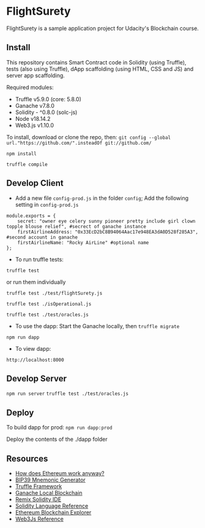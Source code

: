 # FlightSurety

FlightSurety is a sample application project for Udacity's Blockchain course.

## Install

This repository contains Smart Contract code in Solidity (using Truffle), tests (also using Truffle), dApp scaffolding (using HTML, CSS and JS) and server app scaffolding.

Required modules:
* Truffle v5.9.0 (core: 5.8.0)
* Ganache v7.8.0
* Solidity - ^0.8.0 (solc-js)
* Node v18.14.2
* Web3.js v1.10.0

To install, download or clone the repo, then:
`git config --global url."https://github.com/".insteadOf git://github.com/`

`npm install`

`truffle compile`

## Develop Client
* Add a new file `config-prod.js` in the folder `config`; Add the following setting in `config-prod.js`

```
module.exports = {
    secret: "owner eye celery sunny pioneer pretty include girl clown topple blouse relief", #secrect of ganache instance
    firstAirlineAddress: "0x33EcD2bC8B94064Aac17e948EA3dA0D528f285A3", #second account in ganache
    firstAirlineName: "Rocky AirLine" #optional name
};
```

* To run truffle tests:

`truffle test`

or run them individually

`truffle test ./test/flightSurety.js`

`truffle test ./isOperational.js`

`truffle test ./test/oracles.js`

* To use the dapp:
Start the Ganache locally, then
`truffle migrate`

`npm run dapp`

* To view dapp:

`http://localhost:8000`

## Develop Server

`npm run server`
`truffle test ./test/oracles.js`

## Deploy

To build dapp for prod:
`npm run dapp:prod`

Deploy the contents of the ./dapp folder

## Resources

* [How does Ethereum work anyway?](https://medium.com/@preethikasireddy/how-does-ethereum-work-anyway-22d1df506369)
* [BIP39 Mnemonic Generator](https://iancoleman.io/bip39/)
* [Truffle Framework](http://truffleframework.com/)
* [Ganache Local Blockchain](http://truffleframework.com/ganache/)
* [Remix Solidity IDE](https://remix.ethereum.org/)
* [Solidity Language Reference](http://solidity.readthedocs.io/en/v0.4.24/)
* [Ethereum Blockchain Explorer](https://etherscan.io/)
* [Web3Js Reference](https://github.com/ethereum/wiki/wiki/JavaScript-API)
